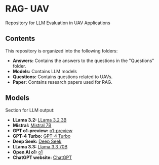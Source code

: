 # RAG- UAV

Repository for LLM Evaluation in UAV Applications

## Contents

This repository is organized into the following folders:

*   **Answers:** Contains the answers to the questions in the "Questions" folder.
*   **Models:** Contains LLM models
*   **Questions:** Contains questions related to UAVs.
*   **Paper:** Contains research papers used for RAG.

## Models

Section for LLM output:

*  **LLama 3.2:**  [ LLama 3.2 3B](Models/Llama3.2/Answer)
*  **Mistral:**  [Mistral 7B](Models/Mistral/Answer)
*  **GPT o1-preview:**  [ o1-preview](Models/o1-preview/Answer)
*  **GPT-4 Turbo:**  [ GPT-4 Turbo](Models/Turbo/Answer)
*  **Deep Seek:**  [ Deep Seek](Models/DeepSeek/DeepSeek70b/Answer)
*  **LLama 3.3:**  [ Llama 3.3 70B ](Models/Llama3.3/Answer)
*  **Open AI o1:**  [ o1 ](Models/o1/Answer)
*  **ChatGPT website:**  [ ChatGPT ](Models/ChatGPT/Answer)